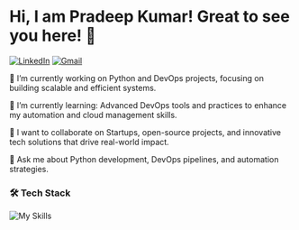 
  
# Hi, I am Pradeep Kumar! Great to see you here! 👋


[![LinkedIn](https://img.shields.io/badge/LinkedIn-0077B5?style=for-the-badge&logo=linkedin&logoColor=white)](https://www.linkedin.com/in/pradeep-kumar-539225259/)
[![Gmail](https://img.shields.io/badge/Gmail-D14836?style=for-the-badge&logo=gmail&logoColor=white)](mailto:suhaasq@gmail.com)


🔭 I’m currently working on Python and DevOps projects, focusing on building scalable and efficient systems.

🌱 I’m currently learning: Advanced DevOps tools and practices to enhance my automation and cloud management skills.

👯 I want to collaborate on Startups, open-source projects, and innovative tech solutions that drive real-world impact.

💬 Ask me about Python development, DevOps pipelines, and automation strategies.


### 🛠️ Tech Stack

![My Skills](https://skillicons.dev/icons?i=py,aws,git,github,linux,html,jenkins,docker,kubernetes,prometheus,grafana)























<!--
**PradeepKumar8765/PradeepKumar8765** is a ✨ _special_ ✨ repository because its `README.md` (this file) appears on your GitHub profile.

Here are some ideas to get you started:

- 🔭 I’m currently working on ...
- 🌱 I’m currently learning ...
- 👯 I’m looking to collaborate on ...
- 🤔 I’m looking for help with ...
- 💬 Ask me about ...
- 📫 How to reach me: ...
- 😄 Pronouns: ...
- ⚡ Fun fact: ...
-->

